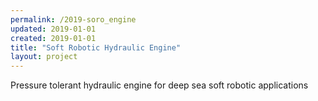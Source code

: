 ```yaml
---
permalink: /2019-soro_engine
updated: 2019-01-01
created: 2019-01-01
title: "Soft Robotic Hydraulic Engine"
layout: project
---
```


Pressure tolerant hydraulic engine for deep sea soft robotic applications


